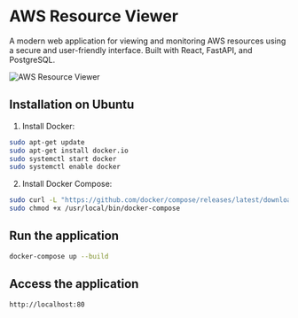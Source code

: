 # AWS Resource Viewer

A modern web application for viewing and monitoring AWS resources using a secure and user-friendly interface. Built with React, FastAPI, and PostgreSQL.

![AWS Resource Viewer](https://upload.wikimedia.org/wikipedia/commons/9/93/Amazon_Web_Services_Logo.svg)

## Installation on Ubuntu

1. Install Docker:
```bash
sudo apt-get update
sudo apt-get install docker.io
sudo systemctl start docker
sudo systemctl enable docker
```

2. Install Docker Compose:
```bash
sudo curl -L "https://github.com/docker/compose/releases/latest/download/docker-compose-$(uname -s)-$(uname -m)" -o /usr/local/bin/docker-compose
sudo chmod +x /usr/local/bin/docker-compose
```



## Run the application

```bash
docker-compose up --build
```

## Access the application

```bash
http://localhost:80

```






